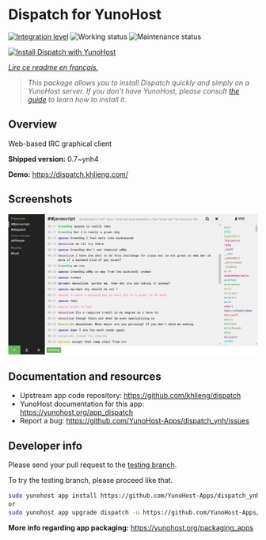 <!--
N.B.: This README was automatically generated by https://github.com/YunoHost/apps/tree/master/tools/README-generator
It shall NOT be edited by hand.
-->

# Dispatch for YunoHost

[![Integration level](https://dash.yunohost.org/integration/dispatch.svg)](https://dash.yunohost.org/appci/app/dispatch) ![Working status](https://ci-apps.yunohost.org/ci/badges/dispatch.status.svg) ![Maintenance status](https://ci-apps.yunohost.org/ci/badges/dispatch.maintain.svg)

[![Install Dispatch with YunoHost](https://install-app.yunohost.org/install-with-yunohost.svg)](https://install-app.yunohost.org/?app=dispatch)

*[Lire ce readme en français.](./README_fr.md)*

> *This package allows you to install Dispatch quickly and simply on a YunoHost server.
If you don't have YunoHost, please consult [the guide](https://yunohost.org/#/install) to learn how to install it.*

## Overview

Web-based IRC graphical client


**Shipped version:** 0.7~ynh4

**Demo:** https://dispatch.khlieng.com/

## Screenshots

![Screenshot of Dispatch](./doc/screenshots/screenshot.png)

## Documentation and resources

* Upstream app code repository: <https://github.com/khlieng/dispatch>
* YunoHost documentation for this app: <https://yunohost.org/app_dispatch>
* Report a bug: <https://github.com/YunoHost-Apps/dispatch_ynh/issues>

## Developer info

Please send your pull request to the [testing branch](https://github.com/YunoHost-Apps/dispatch_ynh/tree/testing).

To try the testing branch, please proceed like that.

``` bash
sudo yunohost app install https://github.com/YunoHost-Apps/dispatch_ynh/tree/testing --debug
or
sudo yunohost app upgrade dispatch -u https://github.com/YunoHost-Apps/dispatch_ynh/tree/testing --debug
```

**More info regarding app packaging:** <https://yunohost.org/packaging_apps>
